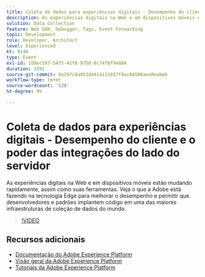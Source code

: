```yaml
---
title: Coleta de dados para experiências digitais - Desempenho do cliente e o poder das integrações do lado do servidor
description: As experiências digitais na Web e em dispositivos móveis estão mudando rapidamente, assim como suas ferramentas. Veja o que a Adobe está fazendo na tecnologia Edge para melhorar o desempenho e permitir que desenvolvedores e padrões implantem código em uma das maiores infraestruturas de coleção de dados do mundo.
solution: Data Collection
feature: Web SDK, Debugger, Tags, Event Forwarding
topic: Development
role: Developer, Architect
level: Experienced
kt: 9140
type: Event
exl-id: 1ddec597-5475-41f8-9750-8c74f8f94884
duration: 1591
source-git-commit: 9a297cda953d4414131657f9ac84580aea0eabeb
workflow-type: tm+mt
source-wordcount: '129'
ht-degree: 9%

---
```


# Coleta de dados para experiências digitais - Desempenho do cliente e o poder das integrações do lado do servidor

As experiências digitais na Web e em dispositivos móveis estão mudando rapidamente, assim como suas ferramentas. Veja o que a Adobe está fazendo na tecnologia Edge para melhorar o desempenho e permitir que desenvolvedores e padrões implantem código em uma das maiores infraestruturas de coleção de dados do mundo.

>[!VIDEO](https://video.tv.adobe.com/v/337584/?quality=12&learn=on&hidetitle=true)

## Recursos adicionais

- [Documentação do Adobe Experience Platform](https://experienceleague.adobe.com/docs/experience-platform.html?lang=pt-BR)
- [Visão geral da Adobe Experience Platform](https://experienceleague.adobe.com/docs/experience-platform/landing/home.html?lang=pt-BR)
- [Tutoriais da Adobe Experience Platform](https://experienceleague.adobe.com/docs/platform-learn/tutorials/overview.html?lang=pt-BR)
